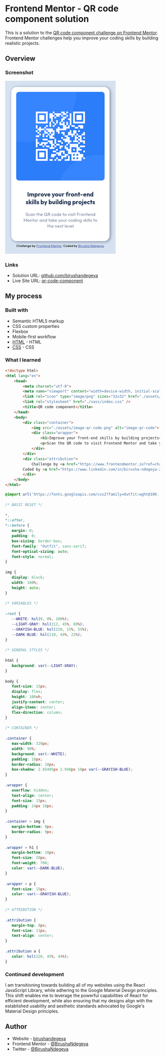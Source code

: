 # Frontend Mentor - QR code component solution

This is a solution to the [QR code component challenge on Frontend Mentor](https://www.frontendmentor.io/challenges/qr-code-component-iux_sIO_H). Frontend Mentor challenges help you improve your coding skills by building realistic projects. 


## Overview

### Screenshot

![mobile-desing](./design/responsive-mobile-qr-code.png)


### Links

- Solution URL: [github.com/birushandegeya](https://github.com/BirushaNdegeya/qr-code-component)
- Live Site URL: [qr-code-component](https://birushandegeya.github.io/qr-code-component/)

## My process

### Built with

- Semantic HTML5 markup
- CSS custom properties
- Flexbox
- Mobile-first workflow
- [HTML]() - HTML
- [CSS]() - CSS

### What I learned

```html
<!doctype html>
<html lang="en">
	<head>
		<meta charset="utf-8">
		<meta name="viewport" content="width=device-width, initial-scale=1.0">
		<link rel="icon" type="image/png" sizes="32x32" href="./assets/favicon-32x32.png">
		<link rel="stylesheet" href="./sass/index.css" />
		<title>QR code component</title>
	</head>
	<body>
		<div class="container">
			<img src="./assets/image-qr-code.png" alt="image-qr-code">
			<div class="wrapper">
				<h1>Improve your front-end skills by building projects</h1>
				<p>Scan the QR code to visit Frontend Mentor and take your coding skills to the next level</p>
			</div>
		</div>
		<div class="attribution">
			Challenge by <a href="https://www.frontendmentor.io?ref=challenge" target="_blank">Frontend Mentor</a>. 
		Coded by <a href="https://www.linkedin.com/in/birusha-ndegeya-243b032a9/">Birusha Ndegeya</a>.
		</div>
	</body>
</html>
```
```css
@import url('https://fonts.googleapis.com/css2?family=Outfit:wght@100..900&display=swap');

/* BASIC RESET */

*,
*::after,
*::before {
   margin: 0;
   padding: 0;
   box-sizing: border-box;
   font-family: "Outfit", sans-serif;
   font-optical-sizing: auto;
   font-style: normal;
}

img {
   display: block;
   width: 100%;
   height: auto;
}

/* VARIABLES */

:root {
   --WHITE: hsl(0, 0%, 100%);
   --LIGHT-GRAY: hsl(212, 45%, 89%);
   --GRAYISH-BLUE: hsl(220, 15%, 55%);
   --DARK-BLUE: hsl(218, 44%, 22%);
}

/* GENERAL STYLES */

html {
   background: var(--LIGHT-GRAY);
}

body {
   font-size: 15px;
   display: flex;
   height: 100vh;
   justify-content: center;
   align-items: center;
   flex-direction: column;
}

/* CONTAINER */

.container {
   max-width: 320px;
   width: 90%;
   background: var(--WHITE);
   padding: 16px;
   border-radius: 18px;
   box-shadow: 2.85405px 2.948px 10px var(--GRAYISH-BLUE);
}

.wrapper {
   overflow: hidden;
   text-align: center;
   font-size: 15px;
   padding: 24px 18px;
}

.container > img {
   margin-bottom: 8px;
   border-radius: 9px;
}

.wrapper > h1 {
   margin-bottom: 18px;
   font-size: 20px;
   font-weight: 700;
   color: var(--DARK-BLUE);
}

.wrapper > p {
   font-size: 15px;
   color: var(--GRAYISH-BLUE);
}

/* ATTRIBUTION */

.attribution {
   margin-top: 8px;
   font-size: 11px; 
   text-align: center; 
}

.attribution a {
   color: hsl(228, 45%, 44%); 
}
```

### Continued development

I am transitioning towards building all of my websites using the React JavaScript Library, while adhering to the Google Material Design principles. This shift enables me to leverage the powerful capabilities of React for efficient development, while also ensuring that my designs align with the established usability and aesthetic standards advocated by Google's Material Design principles.

## Author

- Website - [birushandegeya](https://myportfolio-chi-mocha.vercel.app/)
- Frontend Mentor - [@BirushaNdegeya](https://www.frontendmentor.io/profile/yourusername)
- Twitter - [@BirushaNdegeya](https://twitter.com/BNdegeya62741)